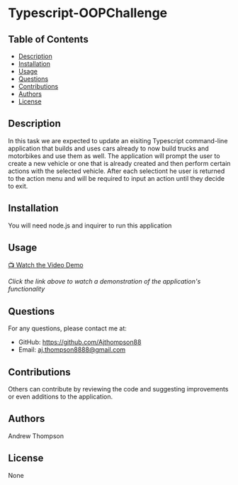 # Typescript-OOPChallenge

## Table of Contents
- [Description](#description)
- [Installation](#installation)
- [Usage](#usage)
- [Questions](#questions)
- [Contributions](#contributions)
- [Authors](#authors)
- [License](#license)

## Description
In this task we are expected to update an eisiting Typescript command-line application that builds and uses cars already to now build trucks and motorbikes and use them as well. The application will prompt the user to create a  new vehicle or one that is already created and then perform certain actions with the selected vehicle. After each selectiont he user is returned to the action menu and will be required to input an action until they decide to exit. 

## Installation
You will need node.js and inquirer to run this application

## Usage

[📺 Watch the Video Demo](https://drive.google.com/file/d/1y15p50k34kp2iQxc8L50wNYWRsdw_gG1/view)

*Click the link above to watch a demonstration of the application's functionality*

## Questions
For any questions, please contact me at:
- GitHub: https://github.com/Ajthompson88
- Email: aj.thompson8888@gmail.com

## Contributions
Others can contribute by reviewing the code and suggesting improvements or even additions to the application.

## Authors
Andrew Thompson

## License
None
